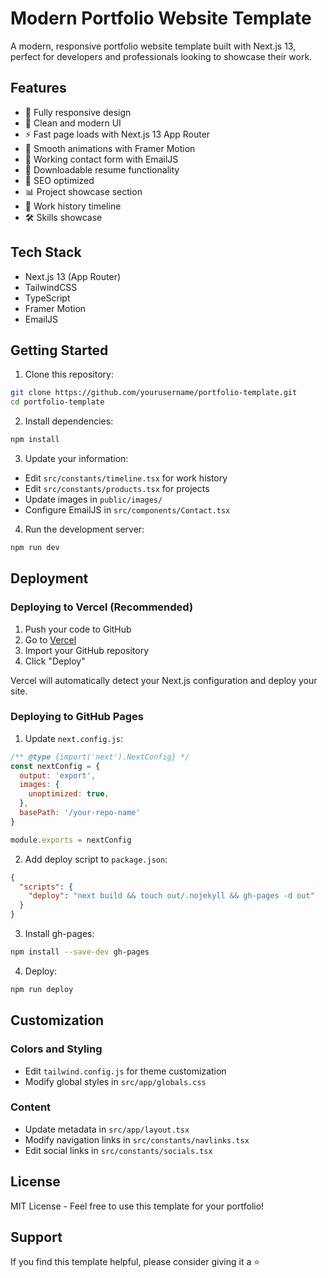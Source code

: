 # Modern Portfolio Website Template

A modern, responsive portfolio website template built with Next.js 13, perfect for developers and professionals looking to showcase their work.

## Features

- 📱 Fully responsive design
- 🎨 Clean and modern UI
- ⚡ Fast page loads with Next.js 13 App Router
- 🌙 Smooth animations with Framer Motion
- 📧 Working contact form with EmailJS
- 📄 Downloadable resume functionality
- 🎯 SEO optimized
- 📊 Project showcase section
- 💼 Work history timeline
- 🛠 Skills showcase

## Tech Stack

- Next.js 13 (App Router)
- TailwindCSS
- TypeScript
- Framer Motion
- EmailJS

## Getting Started

1. Clone this repository:
```bash
git clone https://github.com/yourusername/portfolio-template.git
cd portfolio-template
```

2. Install dependencies:
```bash
npm install
```

3. Update your information:
- Edit `src/constants/timeline.tsx` for work history
- Edit `src/constants/products.tsx` for projects
- Update images in `public/images/`
- Configure EmailJS in `src/components/Contact.tsx`

4. Run the development server:
```bash
npm run dev
```

## Deployment

### Deploying to Vercel (Recommended)

1. Push your code to GitHub
2. Go to [Vercel](https://vercel.com)
3. Import your GitHub repository
4. Click "Deploy"

Vercel will automatically detect your Next.js configuration and deploy your site.

### Deploying to GitHub Pages

1. Update `next.config.js`:
```js
/** @type {import('next').NextConfig} */
const nextConfig = {
  output: 'export',
  images: {
    unoptimized: true,
  },
  basePath: '/your-repo-name'
}

module.exports = nextConfig
```

2. Add deploy script to `package.json`:
```json
{
  "scripts": {
    "deploy": "next build && touch out/.nojekyll && gh-pages -d out"
  }
}
```

3. Install gh-pages:
```bash
npm install --save-dev gh-pages
```

4. Deploy:
```bash
npm run deploy
```

## Customization

### Colors and Styling
- Edit `tailwind.config.js` for theme customization
- Modify global styles in `src/app/globals.css`

### Content
- Update metadata in `src/app/layout.tsx`
- Modify navigation links in `src/constants/navlinks.tsx`
- Edit social links in `src/constants/socials.tsx`

## License

MIT License - Feel free to use this template for your portfolio!

## Support

If you find this template helpful, please consider giving it a ⭐️

